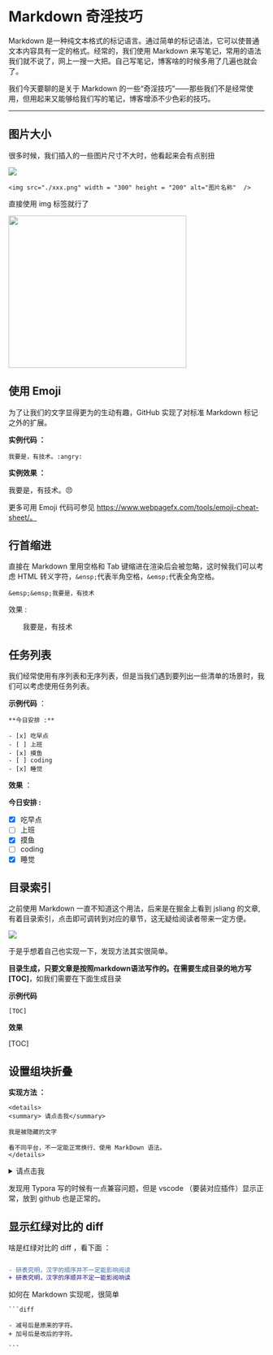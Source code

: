 # Markdown 奇淫技巧

Markdown 是一种纯文本格式的标记语言。通过简单的标记语法，它可以使普通文本内容具有一定的格式。经常的，我们使用 Markdown 来写笔记，常用的语法我们就不说了，网上一搜一大把。自己写笔记，博客啥的时候多用了几遍也就会了。

我们今天要聊的是关于 Markdown 的一些“奇淫技巧”——那些我们不是经常使用，但用起来又能够给我们写的笔记，博客增添不少色彩的技巧。

***



## 图片大小



很多时候，我们插入的一些图片尺寸不大时，他看起来会有点别扭

![](https://i.loli.net/2019/07/23/5d36e2081f4a581839.png)



```
<img src="./xxx.png" width = "300" height = "200" alt="图片名称"  />
```
直接使用 img 标签就行了

<img src="https://i.loli.net/2019/07/23/5d36e2081f4a581839.png" width = "350" height = "300" alt="" align=center />

## 使用 Emoji

为了让我们的文字显得更为的生动有趣，GitHub 实现了对标准 Markdown 标记之外的扩展。

**实例代码 ：**

```
我要是，有技术。:angry:
```

**实例效果 ：**

我要是，有技术。:angry:

更多可用 Emoji 代码可参见 https://www.webpagefx.com/tools/emoji-cheat-sheet/。


## 行首缩进

直接在 Markdown 里用空格和 Tab 键缩进在渲染后会被忽略，这时候我们可以考虑 HTML 转义字符，`&ensp;`代表半角空格，`&emsp;`代表全角空格。

`&emsp;&emsp;我要是，有技术`

效果 :

&emsp;&emsp;我要是，有技术

## 任务列表

我们经常使用有序列表和无序列表，但是当我们遇到要列出一些清单的场景时，我们可以考虑使用任务列表。

**示例代码** ：

```text
**今日安排 :**

- [x] 吃早点
- [ ] 上班
- [x] 摸鱼
- [ ] coding
- [x] 睡觉
```

**效果** ：

**今日安排  :**

- [x] 吃早点
- [ ] 上班
- [x] 摸鱼
- [ ] coding
- [x] 睡觉

## 目录索引

之前使用 Markdown 一直不知道这个用法，后来是在掘金上看到 jsliang 的文章,有着目录索引，点击即可调转到对应的章节，这无疑给阅读者带来一定方便。

![](https://i.loli.net/2019/07/27/5d3b8c0d4637530707.png)

于是乎想着自己也实现一下，发现方法其实很简单。

**目录生成，只要文章是按照markdown语法写作的。在需要生成目录的地方写
[TOC]**，如我们需要在下面生成目录

**示例代码**

```[TOC]```

**效果**

[TOC]

## 设置组块折叠

**实现方法 ：**

```
<details>
<summary> 请点击我</summary>

我是被隐藏的文字

看不同平台，不一定能正常换行、使用 MarkDown 语法。
</details>
```

<details>
    <summary>请点击我</summary>


    我是被隐藏的文字

</details>



发现用 Typora 写的时候有一点兼容问题，但是 vscode （要装对应插件）显示正常，放到 github 也是正常的。

## 显示红绿对比的 diff



啥是红绿对比的 diff ，看下面 ：

```diff

- 研表究明，汉字的顺序并不一定能影响阅读
+ 研表究明，汉字的序顺并不定一能影阅响读

```

如何在 Markdown 实现呢，很简单

```
​```diff

- 减号后是原来的字符。
+ 加号后是改后的字符。

​```
```

